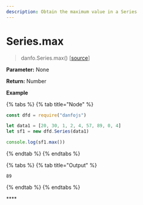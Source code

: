 ```yaml
---
description: Obtain the maximum value in a Series
---
```


# Series.max

> danfo.Series.max\(\)     \[[source](https://github.com/opensource9ja/danfojs/blob/master/danfojs/src/core/series.js#L317)\]

**Parameter:** None

**Return:** Number

**Example**

{% tabs %}
{% tab title="Node" %}
```javascript
const dfd = require("danfojs")

let data1 = [20, 30, 1, 2, 4, 57, 89, 0, 4]
let sf1 = new dfd.Series(data1)

console.log(sf1.max())
```
{% endtab %}
{% endtabs %}

{% tabs %}
{% tab title="Output" %}
```text
89
```
{% endtab %}
{% endtabs %}

\*\*\*\*

